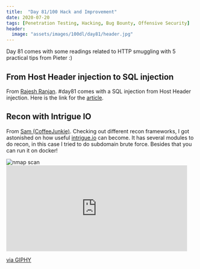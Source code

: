 ```yaml
---
title:  "Day 81/100 Hack and Improvement"
date: 2020-07-20
tags: [Penetration Testing, Hacking, Bug Bounty, Offensive Security]
header: 
  image: "assets/images/100dl/day81/header.jpg"
---
```

Day 81 comes with some readings related to HTTP smuggling with 5 practical tips from Pieter :)

## From Host Header injection to SQL injection

From [Rajesh Ranjan](https://twitter.com/eh_rajesh). #day81 comes with a SQL injection from Host Header injection. Here is the link for the [article](https://medium.com/@daoud_youssef/from-host-header-injection-to-sql-injection-e7c61a61b575).

## Recon with Intrigue IO 

From [Sam (CoffeeJunkie)](https://twitter.com/coffeejunkiee_). Checking out different recon frameworks, I got astonished on how useful [intrigue.io](https://intrigue.io/) can become. It has several modules to do recon, in this case I tried to do subdomain brute force. Besides that you can run it on docker!

<img src="{{ site.url }}{{ site.baseurl }}/assets/images/100dl/day81/intri.png" alt="nmap scan">

<iframe src="https://giphy.com/embed/1137AA2KvjRJK0" width="480" height="228" frameBorder="0" class="giphy-embed" allowFullScreen></iframe><p><a href="https://giphy.com/gifs/haydiroket-art-haydiroket-1137AA2KvjRJK0">via GIPHY</a></p>